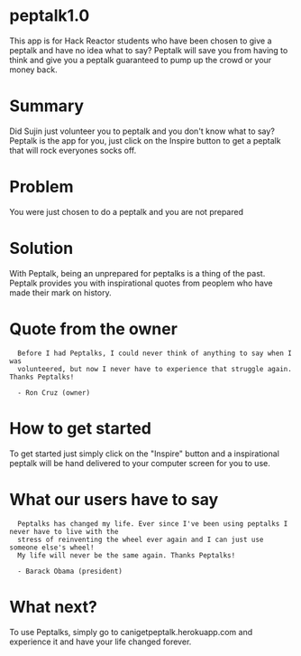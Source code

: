 # peptalk1.0

This app is for Hack Reactor students who have been chosen to give a peptalk and have no idea what to say? Peptalk will save you from having to think and give you a peptalk guaranteed to pump up the crowd or your money back.

# Summary

Did Sujin just volunteer you to peptalk and you don't know what to say? Peptalk is the app for you, just click on the Inspire button to get a peptalk that will rock everyones socks off.

# Problem

You were just chosen to do a peptalk and you are not prepared

# Solution

With Peptalk, being an unprepared for peptalks is a thing of the past. Peptalk provides you with inspirational quotes from peoplem who have made their mark on history.

# Quote from the owner
      Before I had Peptalks, I could never think of anything to say when I was
      volunteered, but now I never have to experience that struggle again. Thanks Peptalks!

      - Ron Cruz (owner)



# How to get started
To get started just simply click on the "Inspire" button and a inspirational peptalk will be hand delivered to your computer screen for you to use.


# What our users have to say
      Peptalks has changed my life. Ever since I've been using peptalks I never have to live with the
      stress of reinventing the wheel ever again and I can just use someone else's wheel!
      My life will never be the same again. Thanks Peptalks!

      - Barack Obama (president)

# What next?
To use Peptalks, simply go to canigetpeptalk.herokuapp.com and experience it and have your life changed forever.

